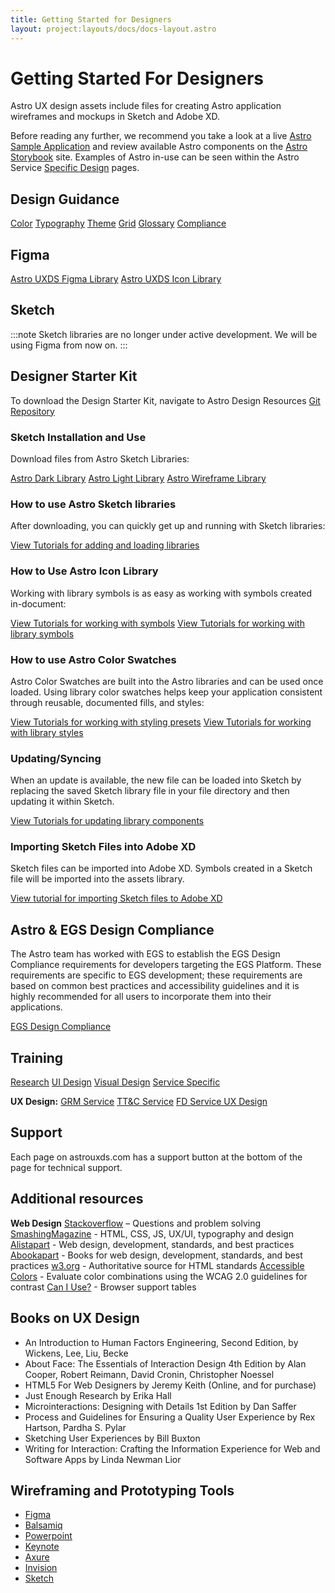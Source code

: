 ```yaml
---
title: Getting Started for Designers
layout: project:layouts/docs/docs-layout.astro
---
```


# Getting Started For Designers

Astro UX design assets include files for creating Astro application wireframes and mockups in Sketch and Adobe XD.

Before reading any further, we recommend you take a look at a live [Astro Sample Application](https://sample-app.astrouxds.com/) and review available Astro components on the [Astro Storybook](https://astro-components.netlify.app/?path=/story/astro-uxds-welcome--start-here) site. Examples of Astro in-use can be seen within the Astro Service [Specific Design](/service-specific-ux-design/) pages.

## Design Guidance

[Color](/design-guidelines/color/)
[Typography](/design-guidelines/typography/)
[Theme](/design-guidelines/theme/)
[Grid](/design-guidelines/grid/)
[Glossary](/design-guidelines/glossary/)
[Compliance](/design-guidelines/compliance/)

## Figma

[Astro UXDS Figma Library](https://www.figma.com/community/file/1014254163928270411)
[Astro UXDS Icon Library](https://www.figma.com/community/file/1022883566772542677)

## Sketch

:::note
Sketch libraries are no longer under active development. We will be using Figma from now on.
:::

## Designer Starter Kit

To download the Design Starter Kit, navigate to Astro Design Resources [Git Repository](https://github.com/RocketCommunicationsInc/astro-design-resources)

### Sketch Installation and Use

Download files from Astro Sketch Libraries:

[Astro Dark Library](https://github.com/RocketCommunicationsInc/astro-design-resources/raw/master/Sketch/Astro%20Dark%20Library.sketch)
[Astro Light Library](https://github.com/RocketCommunicationsInc/astro-design-resources/raw/master/Sketch/Astro%20Light%20Library.sketch)
[Astro Wireframe Library](https://github.com/RocketCommunicationsInc/astro-design-resources/raw/master/Sketch/Astro%20Wireframe%20Library.sketch)

### How to use Astro Sketch libraries

After downloading, you can quickly get up and running with Sketch libraries:

[View Tutorials for adding and loading libraries ](https://www.sketch.com/docs/libraries/)

### How to Use Astro Icon Library

Working with library symbols is as easy as working with symbols created in-document:

[View Tutorials for working with symbols](https://www.sketch.com/docs/symbols/)
[View Tutorials for working with library symbols](https://www.sketch.com/docs/libraries/#library-symbols)

### How to use Astro Color Swatches

Astro Color Swatches are built into the Astro libraries and can be used once loaded. Using library color swatches helps keep your application consistent through reusable, documented fills, and styles:

[View Tutorials for working with styling presets](https://www.sketch.com/docs/styling/#presets)
[View Tutorials for working with library styles](https://www.sketch.com/docs/libraries/#library-styles)

### Updating/Syncing

When an update is available, the new file can be loaded into Sketch by replacing the saved Sketch library file in your file directory and then updating it within Sketch.

[View Tutorials for updating library components](https://www.sketch.com/docs/libraries/#updating-library-components)

### Importing Sketch Files into Adobe XD

Sketch files can be imported into Adobe XD. Symbols created in a Sketch file will be imported into the assets library.

[View tutorial for importing Sketch files to Adobe XD](https://www.youtube.com/watch?v=T7BdBmqVUuM&feature=youtu.be)

## Astro & EGS Design Compliance

The Astro team has worked with EGS to establish the EGS Design Compliance requirements for developers targeting the EGS Platform. These requirements are specific to EGS development; these requirements are based on common best practices and accessibility guidelines and it is highly recommended for all users to incorporate them into their applications.

[EGS Design Compliance](/design-guidelines/compliance/)

## Training

[Research](/design-process/research/)
[UI Design](/design-process/ui-design/)
[Visual Design](/design-process/visual-design/)
[Service Specific](/service-specific-ux-design/)

**UX Design:**
[GRM Service](/grm-service-ux-design/about-the-grm-designs/)
[TT&C Service](/ttc-service-ux-design/about-the-ttc-designs/)
[FD Service UX Design](/fd-service-ux-design/about-the-fd-designs/)

## Support

Each page on astrouxds.com has a support button at the bottom of the page for technical support.

## Additional resources

**Web Design**
[Stackoverflow](https://stackoverflow.com/) – Questions and problem solving
[SmashingMagazine](https://www.smashingmagazine.com/) - HTML, CSS, JS, UX/UI, typography and design
[Alistapart](https://alistapart.com/) - Web design, development, standards, and best practices
[Abookapart](https://abookapart.com/) - Books for web design, development, standards, and best practices
[w3.org](https://www.w3.org/) - Authoritative source for HTML standards
[Accessible Colors](https://accessible-colors.com/) - Evaluate color combinations using the WCAG 2.0 guidelines for contrast
[Can I Use?](https://www.caniuse.com/) - Browser support tables

## Books on UX Design

- An Introduction to Human Factors Engineering, Second Edition, by Wickens, Lee, Liu, Becke
- About Face: The Essentials of Interaction Design 4th Edition by Alan Cooper, Robert Reimann, David Cronin, Christopher Noessel
- HTML5 For Web Designers by Jeremy Keith (Online, and for purchase)
- Just Enough Research by Erika Hall
- Microinteractions: Designing with Details 1st Edition by Dan Saffer
- Process and Guidelines for Ensuring a Quality User Experience by Rex Hartson, Pardha S. Pylar
- Sketching User Experiences by Bill Buxton
- Writing for Interaction: Crafting the Information Experience for Web and Software Apps by Linda Newman Lior

## Wireframing and Prototyping Tools

- [Figma](https://www.figma.com/)
- [Balsamiq](https://balsamiq.com/)
- [Powerpoint](https://www.microsoft.com/en-us/microsoft-365/powerpoint)
- [Keynote](https://www.apple.com/keynote/)
- [Axure](https://www.axure.com/)
- [Invision](https://www.invisionapp.com/)
- [Sketch](https://www.sketch.com/)
